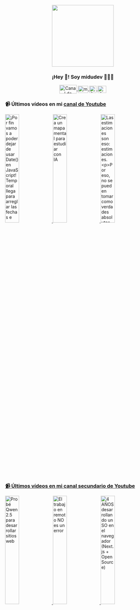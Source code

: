 <p align="center" width="300">
   <img align="center" width="200" src="https://user-images.githubusercontent.com/1561955/106762302-fda9de00-6635-11eb-99be-3ef744e60c0e.png" />
   <h3 align="center">¡Hey 👋! Soy midudev 👨🏻‍💻</h3>
</p>

<p align="center">
   <a href="https://twitch.tv/midudev" target="blank">
    <img align="center" src="https://upload.wikimedia.org/wikipedia/commons/c/ce/Twitch_logo_2019.svg" alt="Canal de Twitch de midudev" height="28px" width="56px" />
  </a>
  <span style="width: 8px;"> </span>
   <a href="https://youtube.com/midudev" target="blank">
    <img align="center" src="https://upload.wikimedia.org/wikipedia/commons/0/09/YouTube_full-color_icon_%282017%29.svg" alt="midudev" height="23px" width="33px" />
  </a>
  <span style="width: 8px;"> </span>
  <a href="https://instagram.com/midu.dev" target="blank">
    <img align="center" src="https://upload.wikimedia.org/wikipedia/commons/e/e7/Instagram_logo_2016.svg" alt="Canal de Instagram de midu.dev" height="23px" width="23px" />
  </a>
  <span style="width: 8px;"> </span>
  <a href="https://twitter.com/midudev" target="blank">
    <img align="center" src="https://upload.wikimedia.org/wikipedia/commons/thumb/6/6f/Logo_of_Twitter.svg/2491px-Logo_of_Twitter.svg.png" alt="Canal de Twitter de midudev" height="23px" width="28px" />
  </a>
</p>

### 📹 Últimos vídeos en mi [canal de Youtube](https://youtube.com/midudev?sub_confirmation=1)

<a href='https://youtu.be/5tGXDJg2Cdg' target='_blank'>
  <img width='30%' src='https://img.youtube.com/vi/5tGXDJg2Cdg/mqdefault.jpg' alt='¡Por fin vamos a poder dejar de usar Date() en JavaScript!
Temporal llega para arreglar las fechas e' />
</a>
<a href='https://youtu.be/mELfpPrsjX4' target='_blank'>
  <img width='30%' src='https://img.youtube.com/vi/mELfpPrsjX4/mqdefault.jpg' alt='Crea un mapa mental para estudiar con IA' />
</a>
<a href='https://youtu.be/-_j03b-jlNk' target='_blank'>
  <img width='30%' src='https://img.youtube.com/vi/-_j03b-jlNk/mqdefault.jpg' alt='Las estimaciones son eso: estimaciones.

Por eso, no se pueden tomar como verdades absolutas.

Son m' />
</a>

### 📹 Últimos vídeos en mi [canal secundario de Youtube](https://youtube.com/midulive?sub_confirmation=1)

<a href='https://youtu.be/oQU27tfUl4o' target='_blank'>
  <img width='30%' src='https://img.youtube.com/vi/oQU27tfUl4o/mqdefault.jpg' alt='Probé Qwen 2.5 para desarrollar sitios web' />
</a>
<a href='https://youtu.be/lMU1AQl-vSc' target='_blank'>
  <img width='30%' src='https://img.youtube.com/vi/lMU1AQl-vSc/mqdefault.jpg' alt='El trabajo en remoto NO es un error' />
</a>
<a href='https://youtu.be/jCWwh-741SM' target='_blank'>
  <img width='30%' src='https://img.youtube.com/vi/jCWwh-741SM/mqdefault.jpg' alt='4 AÑOS desarrollando un SO en el navegador (Next.js + Open Source)' />
</a>